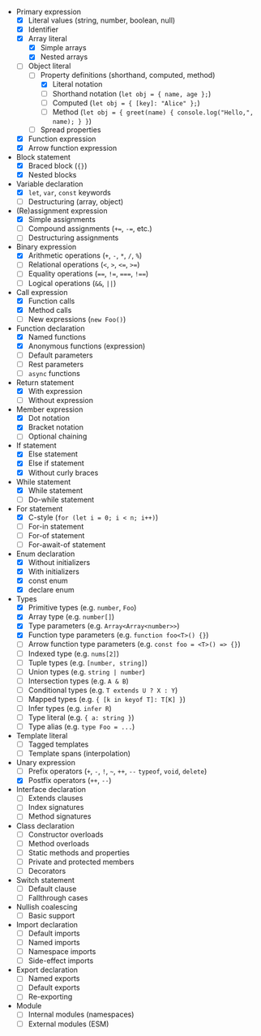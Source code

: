 - Primary expression
  - [x] Literal values (string, number, boolean, null)
  - [x] Identifier
  - [x] Array literal
    - [x] Simple arrays
    - [x] Nested arrays
  - [ ] Object literal
    - [ ] Property definitions (shorthand, computed, method)
      - [x] Literal notation
      - [ ] Shorthand notation (`let obj = { name, age };`)
      - [ ] Computed (`let obj = { [key]: "Alice" };`)
      - [ ] Method (`let obj = { greet(name) { console.log("Hello,", name); } }`)
    - [ ] Spread properties
  - [x] Function expression
  - [x] Arrow function expression
- Block statement
  - [x] Braced block (`{}`)
  - [x] Nested blocks
- Variable declaration
  - [x] `let`, `var`, `const` keywords
  - [ ] Destructuring (array, object)
- (Re)assignment expression
  - [x] Simple assignments
  - [ ] Compound assignments (`+=`, `-=`, etc.)
  - [ ] Destructuring assignments
- Binary expression
  - [x] Arithmetic operations (`+`, `-`, `*`, `/`, `%`)
  - [ ] Relational operations (`<`, `>`, `<=`, `>=`)
  - [ ] Equality operations (`==`, `!=`, `===`, `!==`)
  - [ ] Logical operations (`&&`, `||`)
- Call expression
  - [x] Function calls
  - [x] Method calls
  - [ ] New expressions (`new Foo()`)
- Function declaration
  - [x] Named functions
  - [x] Anonymous functions (expression)
  - [ ] Default parameters
  - [ ] Rest parameters
  - [ ] `async` functions
- Return statement
  - [x] With expression
  - [ ] Without expression
- Member expression
  - [x] Dot notation
  - [x] Bracket notation
  - [ ] Optional chaining
- If statement
  - [x] Else statement
  - [x] Else if statement
  - [x] Without curly braces
- While statement
  - [x] While statement
  - [ ] Do-while statement
- For statement
  - [x] C-style (`for (let i = 0; i < n; i++)`)
  - [ ] For-in statement
  - [ ] For-of statement
  - [ ] For-await-of statement
- Enum declaration
  - [x] Without initializers
  - [x] With initializers
  - [x] const enum
  - [x] declare enum
- Types
  - [x] Primitive types (e.g. `number`, `Foo`)
  - [x] Array type (e.g. `number[]`)
  - [x] Type parameters (e.g. `Array<Array<number>>`)
  - [x] Function type parameters (e.g. `function foo<T>() {}`)
  - [ ] Arrow function type parameters (e.g. `const foo = <T>() => {}`)
  - [ ] Indexed type (e.g. `nums[2]`)
  - [ ] Tuple types (e.g. `[number, string]`)
  - [ ] Union types (e.g. `string | number`)
  - [ ] Intersection types (e.g. `A & B`)
  - [ ] Conditional types (e.g. `T extends U ? X : Y`)
  - [ ] Mapped types (e.g. `{ [k in keyof T]: T[K] }`)
  - [ ] Infer types (e.g. `infer R`)
  - [ ] Type literal (e.g. `{ a: string }`)
  - [ ] Type alias (e.g. `type Foo = ...`)
- Template literal
  - [ ] Tagged templates
  - [ ] Template spans (interpolation)
- Unary expression
  - [ ] Prefix operators (`+`, `-`, `!`, `~`, `++`, `--` `typeof`, `void`, `delete`)
  - [x] Postfix operators (`++`, `--`)
- Interface declaration
  - [ ] Extends clauses
  - [ ] Index signatures
  - [ ] Method signatures
- Class declaration
  - [ ] Constructor overloads
  - [ ] Method overloads
  - [ ] Static methods and properties
  - [ ] Private and protected members
  - [ ] Decorators
- Switch statement
  - [ ] Default clause
  - [ ] Fallthrough cases
- Nullish coalescing
  - [ ] Basic support
- Import declaration
  - [ ] Default imports
  - [ ] Named imports
  - [ ] Namespace imports
  - [ ] Side-effect imports
- Export declaration
  - [ ] Named exports
  - [ ] Default exports
  - [ ] Re-exporting
- Module
  - [ ] Internal modules (namespaces)
  - [ ] External modules (ESM)
